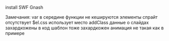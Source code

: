 install SWF Gnash

Замечания: 
	var в середине функции
	не кешируются элементы 
	спрайт отсутствует
	$el.css использует место addClass 
	данные о слайдах захардкожены в код
	шаблон тоже захардкожен 
	анимация не такая как в примере
